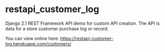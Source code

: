 # restapi_customer_log
Django 2.1 REST Framework API demo for custom API creation. The API is data for a store customer purchase log or record.

You can view online here: <a href="https://restapi-customer-log.herokuapp.com/customers/" target="_blank">https://restapi-customer-log.herokuapp.com/customers/</a>
